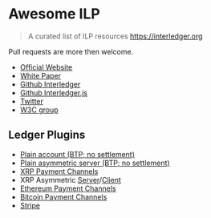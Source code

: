 # Awesome ILP
> A curated list of ILP resources https://interledger.org

Pull requests are more then welcome.

- [Official Website](https://interledger.org)
- [White Paper](https://interledger.org/interledger.pdf)
- [Github Interledger](https://github.com/interledger)
- [Github Interledger.js](https://github.com/interledgerjs)
- [Twitter](https://twitter.com/Interledger)
- [W3C group](https://www.w3.org/community/interledger)

## Ledger Plugins

- [Plain account (BTP; no settlement)](https://github.com/interledgerjs/ilp-plugin-btp)
- [Plain asymmetric server (BTP; no settlement)](https://github.com/interledgerjs/ilp-plugin-mini-accounts)
- [XRP Payment Channels](https://github.com/ripple/ilp-plugin-xrp-paychan)
- XRP Asymmetric [Server](https://github.com/interledgerjs/ilp-plugin-xrp-asym-server)/[Client](https://github.com/interledgerjs/ilp-plugin-xrp-asym-client)
- [Ethereum Payment Channels](https://github.com/emschwartz/ilp-plugin-ethereum-paychan)
- [Bitcoin Payment Channels](https://github.com/interledgerjs/ilp-plugin-bitcoin-paychan)
- [Stripe](https://github.com/interledgerjs/ilp-plugin-stripe)
